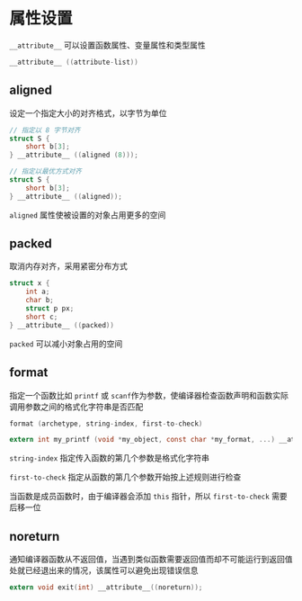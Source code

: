 # 属性设置

`__attribute__` 可以设置函数属性、变量属性和类型属性

```c
__attribute__ ((attribute-list))
```
## aligned

设定一个指定大小的对齐格式，以字节为单位

```c
// 指定以 8 字节对齐
struct S {
    short b[3];
} __attribute__ ((aligned (8)));

// 指定以最优方式对齐
struct S {
    short b[3];
} __attribute__ ((aligned));
```

`aligned` 属性使被设置的对象占用更多的空间

## packed

取消内存对齐，采用紧密分布方式

```c
struct x {
    int a;
    char b;
    struct p px;
    short c;
} __attribute__ ((packed))
```

`packed` 可以减小对象占用的空间

## format

指定一个函数比如 `printf` 或 `scanf`作为参数，使编译器检查函数声明和函数实际调用参数之间的格式化字符串是否匹配

```c
format (archetype, string-index, first-to-check)

extern int my_printf (void *my_object, const char *my_format, ...) __attribute__((format(printf, 2, 3)));
```

`string-index` 指定传入函数的第几个参数是格式化字符串

`first-to-check` 指定从函数的第几个参数开始按上述规则进行检查

当函数是成员函数时，由于编译器会添加 `this` 指针，所以 `first-to-check` 需要后移一位

## noreturn

通知编译器函数从不返回值，当遇到类似函数需要返回值而却不可能运行到返回值处就已经退出来的情况，该属性可以避免出现错误信息

```c
extern void exit(int) __attribute__((noreturn));
```